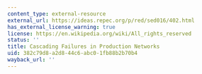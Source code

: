 ```yaml
---
content_type: external-resource
external_url: https://ideas.repec.org/p/red/sed016/402.html
has_external_license_warning: true
license: https://en.wikipedia.org/wiki/All_rights_reserved
status: ''
title: Cascading Failures in Production Networks
uid: 382c79d8-a2d8-44c6-abc0-1fb88b2b70b4
wayback_url: ''
---
```

